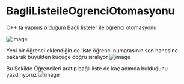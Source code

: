 # BagliListeileOgrenciOtomasyonu
 C++ ta yapmış olduğum Bağli listeler ile öğrenci otomasyonu
 
 ![image](https://user-images.githubusercontent.com/74864133/163680431-1b77fa4d-d176-44dc-a263-ccc0f753126c.png)

Yeni bir öğrenci eklendiğin de liste öğrenci numarasının son hanesine bakarak büyükten küçüğe doğru sıralıyor
![image](https://user-images.githubusercontent.com/74864133/163680441-c127b3cc-32f3-41f8-a1dc-18e8ca5769f6.png)

Bu Şekilde Öğrencileri aratıp bağlı liste de kaç adımda bulduğunu yazdırıyoruz
![image](https://user-images.githubusercontent.com/74864133/163680473-8ba30d2e-df74-4049-b3ae-537b00b87b1e.png)


